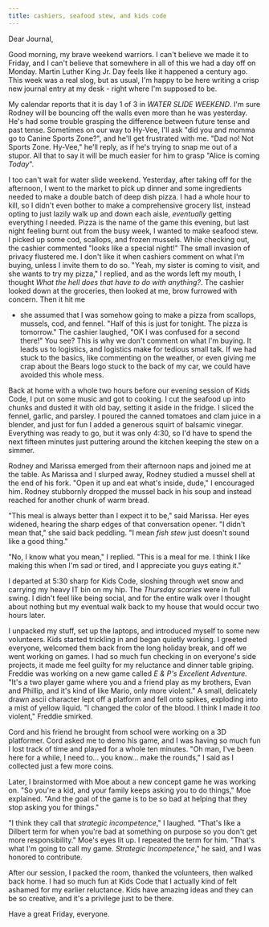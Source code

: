 ```yaml
---
title: cashiers, seafood stew, and kids code
---
```


Dear Journal,

Good morning, my brave weekend warriors. I can't believe we made it to
Friday, and I can't believe that somewhere in all of this we had a day
off on Monday. Martin Luther King Jr. Day feels like it happened a
century ago. This week was a real slog, but as usual, I'm happy to be
here writing a crisp new journal entry at my desk - right where I'm
supposed to be.

My calendar reports that it is day 1 of 3 in *WATER SLIDE WEEKEND*. I'm
sure Rodney will be bouncing off the walls even more than he was
yesterday. He's had some trouble grasping the difference between future
tense and past tense. Sometimes on our way to Hy-Vee, I'll ask "did you
and momma go to Canine Sports Zone?", and he'll get frustrated with me.
"Dad no! Not Sports Zone. Hy-Vee," he'll reply, as if he's trying to
snap me out of a stupor. All that to say it will be much easier for him
to grasp "Alice is coming *Today*".

I too can't wait for water slide weekend. Yesterday, after taking off
for the afternoon, I went to the market to pick up dinner and some
ingredients needed to make a double batch of deep dish pizza. I had a
whole hour to kill, so I didn't even bother to make a comprehensive
grocery list, instead opting to just lazily walk up and down each aisle,
*eventually* getting everything I needed. Pizza is the name of the game
this evening, but last night feeling burnt out from the busy week, I
wanted to make seafood stew. I picked up some cod, scallops, and frozen
mussels. While checking out, the cashier commented "looks like a special
night!" The small invasion of privacy flustered me. I don't like it when
cashiers comment on what I'm buying, unless I invite them to do so.
"Yeah, my sister is coming to visit, and she wants to try my pizza," I
replied, and as the words left my mouth, I thought *What the hell does
that have to do with anything?*. The cashier looked down at the
groceries, then looked at me, brow furrowed with concern. Then it hit me
- she assumed that I was somehow going to make a pizza from scallops,
mussels, cod, and fennel. "Half of this is just for tonight. The pizza
is tomorrow." The cashier laughed, "OK I was confused for a second
there!" You see? This is why we don't comment on what I'm buying. It
leads us to logistics, and logistics make for tedious small talk. If we
had stuck to the basics, like commenting on the weather, or even giving
me crap about the Bears logo stuck to the back of my car, we could have
avoided this whole mess.

Back at home with a whole two hours before our evening session of Kids
Code, I put on some music and got to cooking. I cut the seafood up into
chunks and dusted it with old bay, setting it aside in the fridge. I
sliced the fennel, garlic, and parsley. I poured the canned tomatoes and
clam juice in a blender, and just for fun I added a generous squirt of
balsamic vinegar. Everything was ready to go, but it was only 4:30, so
I'd have to spend the next fifteen minutes just puttering around the
kitchen keeping the stew on a simmer.

Rodney and Marissa emerged from their afternoon naps and joined me at
the table. As Marissa and I slurped away, Rodney studied a mussel shell
at the end of his fork. "Open it up and eat what's inside, dude," I
encouraged him. Rodney stubbornly dropped the mussel back in his soup
and instead reached for another chunk of warm bread.

"This meal is always better than I expect it to be," said Marissa. Her
eyes widened, hearing the sharp edges of that conversation opener. "I
didn't mean that," she said back peddling. "I mean *fish stew* just
doesn't sound like a good thing."

"No, I know what you mean," I replied. "This is a meal for me. I think I
like making this when I'm sad or tired, and I appreciate you guys eating
it."

I departed at 5:30 sharp for Kids Code, sloshing through wet snow and
carrying my heavy IT bin on my hip. The *Thursday scaries* were in full
swing. I didn't feel like being social, and for the entire walk over I
thought about nothing but my eventual walk back to my house that would
occur two hours later.

I unpacked my stuff, set up the laptops, and introduced myself to some
new volunteers. Kids started trickling in and began quietly working. I
greeted everyone, welcomed them back from the long holiday break, and
off we went working on games. I had so much fun checking in on
everyone's side projects, it made me feel guilty for my reluctance and
dinner table griping. Freddie was working on a new game called *E & P's
Excellent Adventure.* "It's a two player game where you and a friend
play as my brothers, Evan and Phillip, and it's kind of like Mario, only
more violent." A small, delicately drawn ascii character lept off a
platform and fell onto spikes, exploding into a mist of yellow liquid.
"I changed the color of the blood. I think I made it *too* violent,"
Freddie smirked.

Cord and his friend he brought from school were working on a 3D
platformer. Cord asked me to demo his game, and I was having so much fun
I lost track of time and played for a whole ten minutes. "Oh man, I've
been here for a while, I need to… you know… make the rounds," I said as
I collected just a few more coins.

Later, I brainstormed with Moe about a new concept game he was working
on. "So you're a kid, and your family keeps asking you to do things,"
Moe explained. "And the goal of the game is to be so bad at helping that
they stop asking you for things."

"I think they call that *strategic incompetence*," I laughed. "That's
like a Dilbert term for when you're bad at something on purpose so you
don't get more responsibility." Moe's eyes lit up. I repeated the term
for him. "That's what I'm going to call my game. *Strategic
Incompetence*," he said, and I was honored to contribute.

After our session, I packed the room, thanked the volunteers, then
walked back home. I had so much fun at Kids Code that I actually kind of
felt ashamed for my earlier reluctance. Kids have amazing ideas and they
can be so creative, and it's a privilege just to be there.

Have a great Friday, everyone.

